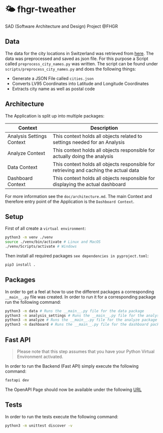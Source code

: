 # :sun_behind_small_cloud: fhgr-tweather
SAD (Software Architecture and Design) Project @FHGR

## Data
The data for the city locations in Switzerland was retrieved from [here](https://www.swisstopo.admin.ch/de/amtliches-ortschaftenverzeichnis). The data was preprocessed and saved as json file. For this purpose a Script called `preprocess_city_names.py` was written.
The script can be found under `scripts/preprocess_city_names.py` and does the following things:

- Generate a JSON File called `cities.json`
- Converts LV95 Coordinates into Latitude and Longitude Coordinates
- Extracts city name as well as postal code

## Architecture
The Application is split up into multiple packages:

|Context|Description|
|--|----|
|Analysis Settings Context|This context holds all objects related to settings needed for an Analysis|
|Analyze Context|This context holds all objects responsible for actually doing the analysis|
|Data Context|This context holds all objects responsible for retrieving and caching the actual data|
|Dashboard Context|This context holds all objects responsible for displaying the actual dashboard|

For more information see the `doc/architecture.md`. The main Context and therefore entry point of the Application is the `Dashboard Context`.

## Setup
First of all create a `virtual environment`:

```bash
python3 -m venv ./venv
source ./venv/bin/activate # Linux and MacOS
./venv/Scripts/activate # Windows
```

Then install all required packages `see dependencies in pyproject.toml`:

```bash
pip3 install .
```

## Packages

In order to get a feel at how to use the different packages a corresponding `__main__.py` file was created. In order to run it for a corresponding package run the following command:

```bash
python3 -m data # Runs the __main__.py file for the data package
python3 -m analysis_settings # Runs the __main__.py file for the analysis_settings package
python3 -m analyze # Runs the __main__.py file for the analyze package
python3 -m dashboard # Runs the __main__.py file for the dashboard package
```

## Fast API

> Please note that this step assumes that you have your Python Virtual Environment activated.

In order to run the Backend (Fast API) simply execute the following command:

```bash
fastapi dev
```
The OpenAPI Page should now be available under the following [URL](http://localhost:8000/docs)


## Tests
In order to run the tests execute the following command:

```bash
python3 -m unittest discover -v
```

